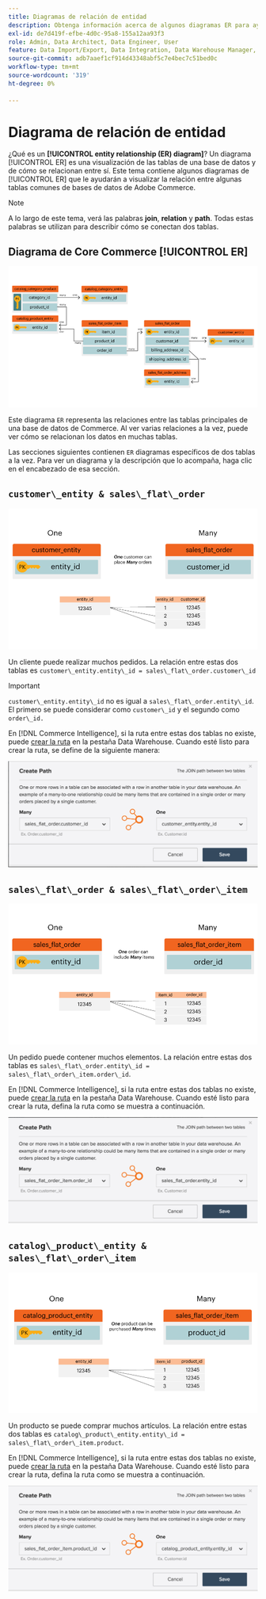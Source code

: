 ```yaml
---
title: Diagramas de relación de entidad
description: Obtenga información acerca de algunos diagramas ER para ayudarle a visualizar la relación entre un puñado de tablas comunes de bases de datos de Commerce.
exl-id: de7d419f-efbe-4d0c-95a8-155a12aa93f3
role: Admin, Data Architect, Data Engineer, User
feature: Data Import/Export, Data Integration, Data Warehouse Manager, Commerce Tables
source-git-commit: adb7aaef1cf914d43348abf5c7e4bec7c51bed0c
workflow-type: tm+mt
source-wordcount: '319'
ht-degree: 0%

---
```


# Diagrama de relación de entidad

¿Qué es un **[!UICONTROL entity relationship (ER) diagram]**? Un diagrama [!UICONTROL ER] es una visualización de las tablas de una base de datos y de cómo se relacionan entre sí. Este tema contiene algunos diagramas de [!UICONTROL ER] que le ayudarán a visualizar la relación entre algunas tablas comunes de bases de datos de Adobe Commerce.

>[!NOTE]
>
>A lo largo de este tema, verá las palabras **join**, **relation** y **path**. Todas estas palabras se utilizan para describir cómo se conectan dos tablas.

## Diagrama de Core Commerce [!UICONTROL ER]

![4_DB_Chart](../../assets/4_DB_Chart.png)

Este diagrama `ER` representa las relaciones entre las tablas principales de una base de datos de Commerce. Al ver varias relaciones a la vez, puede ver cómo se relacionan los datos en muchas tablas.

Las secciones siguientes contienen `ER` diagramas específicos de dos tablas a la vez. Para ver un diagrama y la descripción que lo acompaña, haga clic en el encabezado de esa sección.

## `customer\_entity & sales\_flat\_order`

![Un cliente tiene muchos pedidos](../../assets/2_OneCustomerManyOrders.png)

Un cliente puede realizar muchos pedidos. La relación entre estas dos tablas es `customer\_entity.entity\_id = sales\_flat\_order.customer\_id`

>[!IMPORTANT]
>
>`customer\_entity.entity\_id` no es igual a `sales\_flat\_order.entity\_id`. El primero se puede considerar como `customer\_id` y el segundo como `order\_id.`

En [!DNL Commerce Intelligence], si la ruta entre estas dos tablas no existe, puede [crear la ruta](../data-warehouse-mgr/create-paths-calc-columns.md) en la pestaña Data Warehouse. Cuando esté listo para crear la ruta, se define de la siguiente manera:

![](../../assets/SFO___CE_path.png)

## `sales\_flat\_order & sales\_flat\_order\_item`

![1_OneOrderManyItems](../../assets/1_OneOrderManyItems.png)

Un pedido puede contener muchos elementos. La relación entre estas dos tablas es `sales\_flat\_order.entity\_id = sales\_flat\_order\_item.order\_id`.

En [!DNL Commerce Intelligence], si la ruta entre estas dos tablas no existe, puede [crear la ruta](../data-warehouse-mgr/create-paths-calc-columns.md) en la pestaña Data Warehouse. Cuando esté listo para crear la ruta, defina la ruta como se muestra a continuación.

![](../../assets/SFOI___SFO_path.png)

## `catalog\_product\_entity & sales\_flat\_order\_item`

![3_OneProductManyTimes](../../assets/3_OneProductManyTimes.png)

Un producto se puede comprar muchos artículos. La relación entre estas dos tablas es `catalog\_product\_entity.entity\_id = sales\_flat\_order\_item.product`.

En [!DNL Commerce Intelligence], si la ruta entre estas dos tablas no existe, puede [crear la ruta](../data-warehouse-mgr/create-paths-calc-columns.md) en la pestaña Data Warehouse. Cuando esté listo para crear la ruta, defina la ruta como se muestra a continuación.

![](../../assets/SFOI___CPE_path.png)
